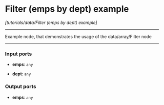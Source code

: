 # Filter (emps by dept) example

_[tutorials/data/Filter (emps by dept) example]_

---

Example node, that demonstrates the usage of the data/array/Filter node<br>

---

### Input ports

* __emps__: ` any `


* __dept__: ` any `

### Output ports

* __emps__: ` any `

